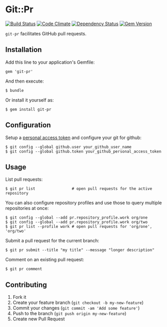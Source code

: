 # Git::Pr

[![Build Status](https://secure.travis-ci.org/nistude/git-pr.png?branch=master)](http://travis-ci.org/nistude/git-pr)
[![Code Climate](https://codeclimate.com/github/nistude/git-pr.png)](https://codeclimate.com/github/nistude/git-pr)
[![Dependency Status](https://gemnasium.com/nistude/git-pr.png?travis)](https://gemnasium.com/nistude/git-pr)
[![Gem Version](https://badge.fury.io/rb/git-pr.png)](http://badge.fury.io/rb/git-pr)

`git-pr` facilitates GitHub pull requests.

## Installation

Add this line to your application's Gemfile:

    gem 'git-pr'

And then execute:

    $ bundle

Or install it yourself as:

    $ gem install git-pr

## Configuration

Setup a [personal access token](https://github.com/settings/applications)
and configure your git for github:

    $ git config --global github.user your_github_user_name
    $ git config --global github.token your_github_personal_access_token

## Usage

List pull requests:

    $ git pr list                # open pull requests for the active repository

You can also configure repository profiles and use those to query multiple
repositories at once:

    $ git config --global --add pr.repository_profile.work org/one
    $ git config --global --add pr.repository_profile.work org/two
    $ git pr list --profile work # open pull requests for 'org/one', 'org/two'

Submit a pull request for the current branch:

    $ git pr submit --title "my title" --message "longer description"

Comment on an existing pull request:

    $ git pr comment 

## Contributing

1. Fork it
2. Create your feature branch (`git checkout -b my-new-feature`)
3. Commit your changes (`git commit -am 'Add some feature'`)
4. Push to the branch (`git push origin my-new-feature`)
5. Create new Pull Request
